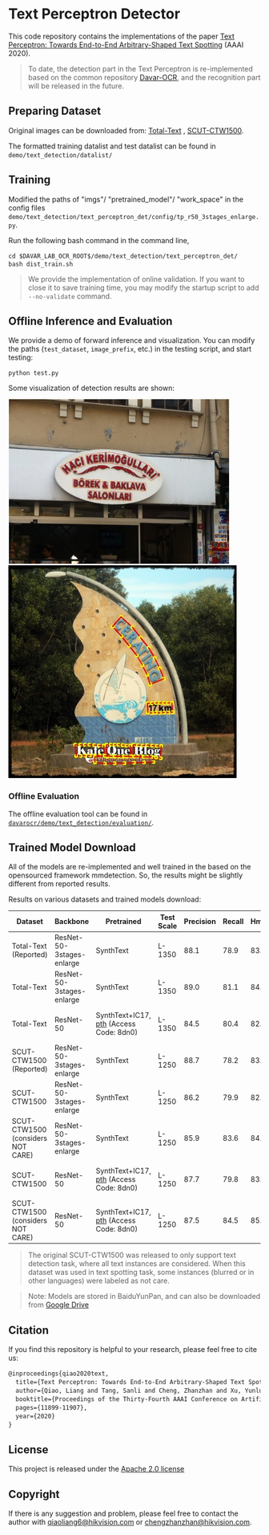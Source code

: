 # Text Perceptron Detector

This code repository contains the implementations of the paper [Text Perceptron: Towards End-to-End Arbitrary-Shaped Text Spotting](https://arxiv.org/pdf/2002.06820.pdf) (AAAI 2020).

> To date, the detection part in the Text Perceptron is re-implemented based on the common repository [Davar-OCR](https://github.com/hikopensource/DAVAR-Lab-OCR), and the recognition part will be released in the future.


## Preparing Dataset
Original images can be downloaded from: [Total-Text](https://github.com/cs-chan/Total-Text-Dataset "Total-Text") , [SCUT-CTW1500](https://github.com/Yuliang-Liu/Curve-Text-Detector).

The formatted training datalist and test datalist can be found in `demo/text_detection/datalist/`

## Training
Modified the paths of "imgs"/ "pretrained_model"/ "work_space" in the config files `demo/text_detection/text_perceptron_det/config/tp_r50_3stages_enlarge.py`.

Run the following bash command in the command line,
``` shell
cd $DAVAR_LAB_OCR_ROOT$/demo/text_detection/text_perceptron_det/
bash dist_train.sh
```

> We provide the implementation of online validation. If you want to close it to save training time, you may modify the startup script to add `--no-validate` command.

## Offline Inference and Evaluation
We provide a demo of forward inference and visualization. You can modify the paths (`test_dataset`, `image_prefix`, etc.) in the testing script, and start testing:
``` shell
python test.py 
```
Some visualization of detection results are shown:

![./vis/pred_img499.jpg](./vis/pred_img499.jpg)
![./vis/pred_img566.jpg](./vis/pred_img566.jpg)

### Offline Evaluation

The offline evaluation tool can be found in [`davarocr/demo/text_detection/evaluation/`](../evalution/).

## Trained Model Download
All of the models are re-implemented and well trained in the based on the opensourced framework mmdetection. So, the results might be slightly different from reported results.

Results on various datasets and trained models download:

|   Dataset                          | Backbone                 | Pretrained | Test Scale| Precision | Recall | Hmean | Links               |
| -----------------------------------|--------------------------| ---------- |  --------- | --------- | ------ | ----- | ------------------- |
| Total-Text (Reported)              | ResNet-50-3stages-enlarge| SynthText  |  L-1350 | 88.1      | 78.9   | 83.3  | -                   |
| Total-Text                         | ResNet-50-3stages-enlarge| SynthText  |  L-1350 | 89.0      | 81.1   | 84.8  | [config](config/tp_det_r50_3stages_enlarge_tt.py), [pth](https://pan.baidu.com/s/1lEvCgxc-0nEXIdE9GkKcWw ) (Access Code: 2345)|
| Total-Text                         | ResNet-50                | SynthText+IC17, [pth](https://pan.baidu.com/s/17lnY0shAtvDlHZXz_E1vSQ) (Access Code: 8dn0) | L-1350 |  84.5 | 80.4 | 82.4| [config](config/tp_det_r50.py), [pth](https://pan.baidu.com/s/1HhjysDTI7gMOqDDGk3sbJQ) (Access Code: p692)|
| SCUT-CTW1500 (Reported)            | ResNet-50-3stages-enlarge| SynthText  |  L-1250 | 88.7      | 78.2   | 83.1  | -                   |
| SCUT-CTW1500                       | ResNet-50-3stages-enlarge| SynthText  |   L-1250 | 86.2      | 79.9   | 82.9  | [config](config/tp_det_r50_3stages_enlarge_ctw.py), [pth](https://pan.baidu.com/s/1HfYLzuybdqDTChbPYuCgrg ) (Access Code: t2z9)|
| SCUT-CTW1500  (considers NOT CARE) | ResNet-50-3stages-enlarge| SynthText  |   L-1250 | 85.9      | 83.6   | 84.7  | [config](config/tp_det_r50_3stages_enlarge_ctw.py), [pth](https://pan.baidu.com/s/1HfYLzuybdqDTChbPYuCgrg ) (Access Code: t2z9)|
| SCUT-CTW1500                       | ResNet-50                | SynthText+IC17, [pth](https://pan.baidu.com/s/17lnY0shAtvDlHZXz_E1vSQ) (Access Code: 8dn0)|  L-1250 |  87.7 | 79.8 | 83.6| [config](config/tp_det_r50.py), [pth](https://pan.baidu.com/s/1dZ2Pa-I0JE3bNPUDGL70wA)(Access Code: duuo)|
| SCUT-CTW1500  (considers NOT CARE) | ResNet-50                | SynthText+IC17, [pth](https://pan.baidu.com/s/17lnY0shAtvDlHZXz_E1vSQ) (Access Code: 8dn0)|   L-1250 | 87.5 | 84.5 | 85.9| [config](config/tp_det_r50.py), [pth](https://pan.baidu.com/s/1dZ2Pa-I0JE3bNPUDGL70wA)(Access Code: duuo)|
> The original SCUT-CTW1500 was released to only support text detection task, where all text instances are considered. When this dataset was used in text spotting task, some instances (blurred or in other languages) were labeled as not care.   

> Note: Models are stored in BaiduYunPan, and can also be downloaded from [Google Drive](https://drive.google.com/drive/folders/1BuIt7fhzCh3kFXEVbtR1MS-kYVXmjsNq?usp=sharing)

## Citation

If you find this repository is helpful to your research, please feel free to cite us:

``` markdown
@inproceedings{qiao2020text,
  title={Text Perceptron: Towards End-to-End Arbitrary-Shaped Text Spotting},
  author={Qiao, Liang and Tang, Sanli and Cheng, Zhanzhan and Xu, Yunlu and Niu, Yi and Pu, Shiliang and Wu, Fei},
  booktitle={Proceedings of the Thirty-Fourth AAAI Conference on Artificial Intelligence (AAAI)},
  pages={11899-11907},
  year={2020}
}
```
## License
This project is released under the [Apache 2.0 license](../../../davar_ocr/LICENSE)

## Copyright
If there is any suggestion and problem, please feel free to contact the author with qiaoliang6@hikvision.com or chengzhanzhan@hikvision.com.
